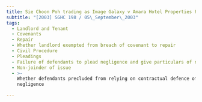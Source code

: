 ```yaml
---
title: Sie Choon Poh trading as Image Galaxy v Amara Hotel Properties Pte Ltd
subtitle: "[2003] SGHC 198 / 05\_September\_2003"
tags:
  - Landlord and Tenant
  - Covenants
  - Repair
  - Whether landlord exempted from breach of covenant to repair
  - Civil Procedure
  - Pleadings
  - Failure of defendants to plead negligence and give particulars of negligence
  - Non-joinder of issue
  - >-
    Whether defendants precluded from relying on contractual defence of
    negligence

---
```


